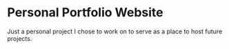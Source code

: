 # Personal Portfolio Website
Just a personal project I chose to work on to serve as a place to host future projects.
